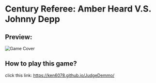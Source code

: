 # Century Referee: Amber Heard V.S. Johnny Depp

## Preview:
![Game Cover](https://user-images.githubusercontent.com/53348848/204504482-f0c75d1f-239b-4cf8-9a6e-22d3f08befae.png)

## How to play this game?
click this link: https://ken6078.github.io/JudgeDemmo/
